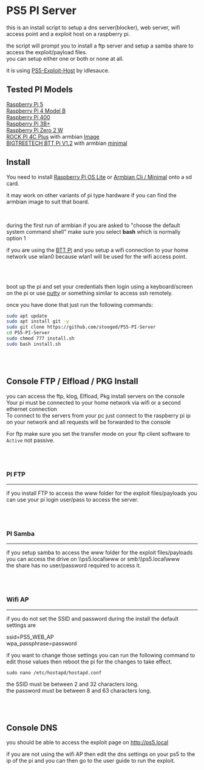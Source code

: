# PS5 PI Server


this is an install script to setup a dns server(blocker), web server, wifi access point and a exploit host on a raspberry pi.<br>

the script will prompt you to install a ftp server and setup a samba share to access the exploit/payload files.<br>
you can setup either one or both or none at all.<br>


it is using <a href=https://github.com/idlesauce/PS5-Exploit-Host>PS5-Exploit-Host</a> by idlesauce.



## Tested PI Models

<a href=https://www.raspberrypi.com/products/raspberry-pi-5/>Raspberry Pi 5</a><br>
<a href=https://www.raspberrypi.com/products/raspberry-pi-4-model-b/>Raspberry Pi 4 Model B</a><br>
<a href=https://www.raspberrypi.com/products/raspberry-pi-400/>Raspberry Pi 400</a><br>
<a href=https://www.raspberrypi.com/products/raspberry-pi-3-model-b-plus/>Raspberry Pi 3B+</a><br>
<a href=https://www.raspberrypi.com/products/raspberry-pi-zero-2-w/>Raspberry Pi Zero 2 W</a><br>
<a href=https://wiki.radxa.com/Rock4/4cplus>ROCK PI 4C Plus</a> with armbian <a href=https://imola.armbian.com/archive/rockpi-4cplus/archive/Armbian_23.11.1_Rockpi-4cplus_bookworm_current_6.1.63.img.xz>Image</a><br>
<a href=https://biqu.equipment/products/bigtreetech-btt-pi-v1-2>BIGTREETECH BTT Pi V1.2</a> with armbian <a href=https://www.armbian.com/bigtreetech-cb1/>minimal</a><br>

## Install

You need to install <a href=https://www.raspberrypi.com/software/operating-systems/>Raspberry Pi OS Lite</a> or <a href="https://www.armbian.com/">Armbian Cli / Minimal</a> onto a sd card.<br>


it may work on other variants of pi type hardware if you can find the armbian image to suit that board.

<br>

during the first run of armbian if you are asked to "choose the default system command shell" make sure you select <b>bash</b> which is normally option 1

if you are using the <a href=https://biqu.equipment/en-au/products/bigtreetech-btt-pi-v1-2>BTT Pi</a> and you setup a wifi connection to your home network use wlan0 because wlan1 will be used for the wifi access point.

<br><br>

boot up the pi and set your credentials then login using a keyboard/screen on the pi or use <a href=http://putty.org>putty</a> or something similar to access ssh remotely.


once you have done that just run the following commands:
<br>


```sh
sudo apt update
sudo apt install git -y
sudo git clone https://github.com/stooged/PS5-PI-Server
cd PS5-PI-Server
sudo chmod 777 install.sh
sudo bash install.sh

```


<br><br>


## Console FTP / Elfload / PKG Install

you can access the ftp, klog, Elfload, Pkg install servers on the console<br>
Your pi must be connected to your home network via wifi or a second ethernet connection<br>
To connect to the servers from your pc just connect to the raspberry pi ip on your network and all requests will be forwarded to the console<br>

For ftp make sure you set the transfer mode on your ftp client software to `Active` not passive.<br>

<br><br>


### PI FTP
<hr>

if you install FTP to access the www folder for the exploit files/payloads you can use your pi login user/pass to access the server.<br>

<br><br>


### PI Samba
<hr>

if you setup samba to access the www folder for the exploit files/payloads you can access the drive on \\\ps5.local\www or smb:\\\ps5.local\www<br>
the share has no user/password required to access it.

<br><br>


### Wifi AP
<hr>

if you do not set the SSID and password during the install the default settings are<br>

ssid=PS5_WEB_AP<br>
wpa_passphrase=password<br>

if you want to change those settings you can run the following command to edit those values then reboot the pi for the changes to take effect.


```
sudo nano /etc/hostapd/hostapd.conf
```

the SSID must be between 2 and 32 characters long.<br>
the password must be between 8 and 63 characters long.

<br><br>


## Console DNS

you should be able to access the exploit page on http://ps5.local

if you are not using the wifi AP then edit the dns settings on your ps5 to the ip of the pi and you can then go to the user guide to run the exploit.

